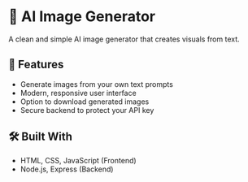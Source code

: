 # 🎨 AI Image Generator

A clean and simple AI image generator that creates visuals from text.

## 🚀 Features
- Generate images from your own text prompts
- Modern, responsive user interface
- Option to download generated images
- Secure backend to protect your API key

## 🛠️ Built With
- HTML, CSS, JavaScript (Frontend)
- Node.js, Express (Backend)
